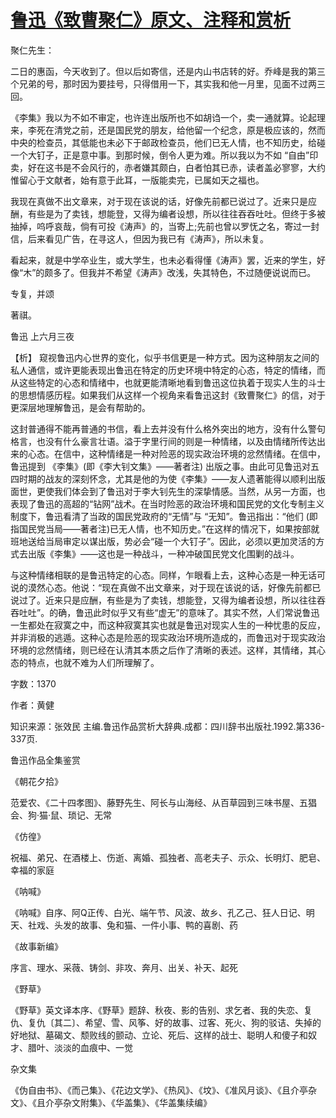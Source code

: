 # [鲁迅《致曹聚仁》原文、注释和赏析](https://www.vrrw.net/wx/9462.html)

聚仁先生：

二日的惠函，今天收到了。但以后如寄信，还是内山书店转的好。乔峰是我的第三个兄弟的号，那时因为要挂号，只得借用一下，其实我和他一月里，见面不过两三回。

《李集》我以为不如不审定，也许连出版所也不如胡诌一个，卖一通就算。论起理来，李死在清党之前，还是国民党的朋友，给他留一个纪念，原是极应该的，然而中央的检查员，其低能也未必下于邮政检查员，他们已无人情，也不知历史，给碰一个大钉子，正是意中事。到那时候，倒令人更为难。所以我以为不如 “自由”印卖，好在这书是不会风行的，赤者嫌其颇白，白者怕其已赤，读者盖必寥寥，大约惟留心于文献者，始有意于此耳，一版能卖完，已属如天之福也。

我现在真做不出文章来，对于现在该说的话，好像先前都已说过了。近来只是应酬，有些是为了卖钱，想能登，又得为编者设想，所以往往吞吞吐吐。但终于多被抽掉，呜呼哀哉，倘有可投《涛声》的，当寄上;先前也曾以罗怃之名，寄过一封信，后来看见广告，在寻这人，但因为我已有《涛声》，所以未复。

看起来，就是中学卒业生，或大学生，也未必看得懂《涛声》罢，近来的学生，好像“木”的颇多了。但我并不希望《涛声》改浅，失其特色，不过随便说说而已。

专复，并颂

著祺。

鲁迅 上六月三夜



【析】 窥视鲁迅内心世界的变化，似乎书信更是一种方式。因为这种朋友之间的私人通信，或许更能表现出鲁迅在特定的历史环境中特定的心态，特定的情绪，而从这些特定的心态和情绪中，也就更能清晰地看到鲁迅这位执着于现实人生的斗士的思想情感历程。如果我们从这样一个视角来看鲁迅这封《致曹聚仁》的信，对于更深层地理解鲁迅，是会有帮助的。

这封普通得不能再普通的书信，看上去并没有什么格外突出的地方，没有什么警句格言，也没有什么豪言壮语。溢于字里行间的则是一种情绪，以及由情绪所传达出来的心态。在信中，这种情绪是一种对险恶的现实政治环境的忿然情绪。在信中，鲁迅提到 《李集》(即《李大钊文集》——著者注) 出版之事。由此可见鲁迅对五四时期的战友的深刻怀念，尤其是他的为使《李集》——友人遗著能得以顺利出版面世，更使我们体会到了鲁迅对于李大钊先生的深挚情感。当然，从另一方面，也表现了鲁迅的高超的“钻网”战术。在当时险恶的政治环境和国民党的文化专制主义制度下，鲁迅看清了当政的国民党政府的“无情”与 “无知”。鲁迅指出：“他们 (即指国民党当局——著者注)已无人情，也不知历史。”在这样的情况下，如果按部就班地送给当局审定以谋出版，势必会“碰一个大钉子”。因此，必须以更加灵活的方式去出版《李集》——这也是一种战斗，一种冲破国民党文化围剿的战斗。

与这种情绪相联的是鲁迅特定的心态。同样，乍眼看上去，这种心态是一种无话可说的漠然心态。他说：“现在真做不出文章来，对于现在该说的话，好像先前都已说过了。近来只是应酬，有些是为了卖钱，想能登，又得为编者设想，所以往往吞吞吐吐”。的确，鲁迅此时似乎又有些“虚无”的意味了。其实不然，人们常说鲁迅一生都处在寂寞之中，而这种寂寞其实也就是鲁迅对现实人生的一种忧患的反应，并非消极的逃遁。这种心态是险恶的现实政治环境所造成的，而鲁迅对于现实政治环境的忿然情绪，则已经在认清其本质之后作了清晰的表述。这样，其情绪，其心态的特点，也就不难为人们所理解了。

字数：1370

作者：黄健

知识来源：张效民 主编.鲁迅作品赏析大辞典.成都：四川辞书出版社.1992.第336-337页.

鲁迅作品全集鉴赏

《朝花夕拾》

范爱农、《二十四孝图》、藤野先生、阿长与山海经、从百草园到三味书屋、五猖会、狗·猫·鼠、琐记、无常

《仿徨》

祝福、弟兄、在酒楼上、伤逝、离婚、孤独者、高老夫子、示众、长明灯、肥皂、幸福的家庭

《呐喊》

《呐喊》自序、阿Q正传、白光、端午节、风波、故乡、孔乙己、狂人日记、明天、社戏、头发的故事、兔和猫、一件小事、鸭的喜剧、药

《故事新编》

序言、理水、采薇、铸剑、非攻、奔月、出关、补天、起死

《野草》

《野草》英文译本序、《野草》题辞、秋夜、影的告别、求乞者、我的失恋、复仇、复仇〔其二〕、希望、雪、风筝、好的故事、过客、死火、狗的驳诘、失掉的好地狱、墓碣文、颓败线的颤动、立论、死后、这样的战士、聪明人和傻子和奴才、腊叶、淡淡的血痕中、一觉

杂文集

《伪自由书》、《而己集》、《花边文学》、《热风》、《坟》、《准风月谈》、《且介亭杂文》、《且介亭杂文附集》、《华盖集》、《华盖集续编》

